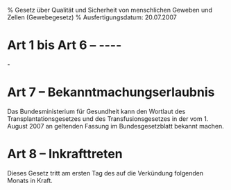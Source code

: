% Gesetz über Qualität und Sicherheit von menschlichen Geweben und Zellen  (Gewebegesetz)
% Ausfertigungsdatum: 20.07.2007
 
# Art 1 bis Art 6 – ----

\-

# Art 7 – Bekanntmachungserlaubnis

Das Bundesministerium für Gesundheit kann den Wortlaut des Transplantationsgesetzes und des Transfusionsgesetzes in der vom 1. August 2007 an geltenden Fassung im Bundesgesetzblatt bekannt machen.

# Art 8 – Inkrafttreten

Dieses Gesetz tritt am ersten Tag des auf die Verkündung folgenden Monats in Kraft.
